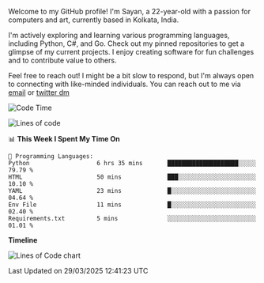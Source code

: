 Welcome to my GitHub profile! I'm Sayan, a 22-year-old with a passion for computers and art, currently based in Kolkata, India.

I'm actively exploring and learning various programming languages, including Python, C#, and Go. Check out my pinned repositories to get a glimpse of my current projects. I enjoy creating software for fun challenges and to contribute value to others.

Feel free to reach out! I might be a bit slow to respond, but I'm always open to connecting with like-minded individuals. You can reach out to me via [email](mailto:me@sayanbiswas.in) or [twitter dm](https://twitter.com/TheDankDel)

<!--START_SECTION:waka-->
![Code Time](http://img.shields.io/badge/Code%20Time-2%2C147%20hrs%2010%20mins-blue)

![Lines of code](https://img.shields.io/badge/From%20Hello%20World%20I%27ve%20Written-7.8%20million%20lines%20of%20code-blue)

📊 **This Week I Spent My Time On** 

```text
💬 Programming Languages: 
Python                   6 hrs 35 mins       ████████████████████░░░░░   79.79 % 
HTML                     50 mins             ███░░░░░░░░░░░░░░░░░░░░░░   10.10 % 
YAML                     23 mins             █░░░░░░░░░░░░░░░░░░░░░░░░   04.64 % 
Env File                 11 mins             █░░░░░░░░░░░░░░░░░░░░░░░░   02.40 % 
Requirements.txt         5 mins              ░░░░░░░░░░░░░░░░░░░░░░░░░   01.01 % 
```

**Timeline**

![Lines of Code chart](https://raw.githubusercontent.com/Dank-del/Dank-del/main/assets/bar_graph.png)


 Last Updated on 29/03/2025 12:41:23 UTC
<!--END_SECTION:waka-->
